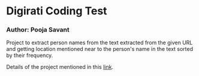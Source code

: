 # Digirati Coding Test

### Author: Pooja Savant

Project to extract person names from the text extracted from the given URL and getting location mentioned near to the person's name in the text sorted by their frequency.

Details of the project mentioned in this [link](https://gist.github.com/mattmcgrattan/42172e829e50ce037ae62927cb95ecfe).
